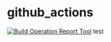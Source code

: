 # github_actions
[![Build Operation Report Tool](https://github.com/escape-w/github_actions/actions/workflows/issue_creation.yaml/badge.svg?event=check_run)](https://github.com/escape-w/github_actions/actions/workflows/issue_creation.yaml)
test
